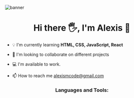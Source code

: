 ![banner](https://user-images.githubusercontent.com/79610034/170409954-4bc4306a-fe33-47d3-9841-c014c2d1911b.png)

<h1 align="center">Hi there 🖐️, I'm Alexis 🧑‍</h1>


- 💡 I'm currently learning **HTML, CSS, JavaScript, React**

- 👯 I'm looking to collaborate on different projects 

- 💻 I'm available to work.

- 📫 How to reach me alexismcode@gmail.com

<h3 align="center">Languages and Tools:</h3>
